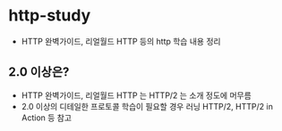 # http-study

* HTTP 완벽가이드, 리얼월드 HTTP 등의 http 학습 내용 정리

## 2.0 이상은?

* HTTP 완벽가이드, 리얼월드 HTTP 는 HTTP/2 는 소개 정도에 머무름
* 2.0 이상의 디테일한 프로토콜 학습이 필요할 경우 러닝 HTTP/2, HTTP/2 in Action 등 참고